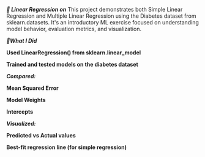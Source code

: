 ***🧠 Linear Regression on***
This project demonstrates both Simple Linear Regression and Multiple Linear Regression using the Diabetes dataset from sklearn.datasets. It's an introductory ML exercise focused on understanding model behavior, evaluation metrics, and visualization.

***🧪What I Did***

**Used LinearRegression() from sklearn.linear_model**

**Trained and tested models on the diabetes dataset**

***Compared:***

**Mean Squared Error**

**Model Weights**

**Intercepts**

***Visualized:***

**Predicted vs Actual values**

**Best-fit regression line (for simple regression)**


